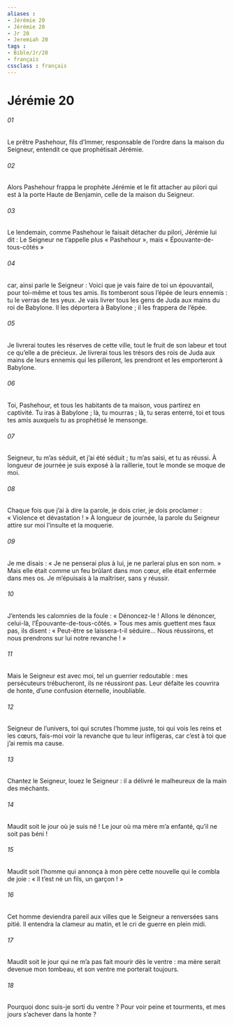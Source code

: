 ```yaml
---
aliases : 
- Jérémie 20
- Jérémie 20
- Jr 20
- Jeremiah 20
tags : 
- Bible/Jr/20
- français
cssclass : français
---
```


# Jérémie 20

###### 01
Le prêtre Pashehour, fils d’Immer, responsable de l’ordre dans la maison du Seigneur, entendit ce que prophétisait Jérémie.
###### 02
Alors Pashehour frappa le prophète Jérémie et le fit attacher au pilori qui est à la porte Haute de Benjamin, celle de la maison du Seigneur.
###### 03
Le lendemain, comme Pashehour le faisait détacher du pilori, Jérémie lui dit : Le Seigneur ne t’appelle plus « Pashehour », mais « Épouvante-de-tous-côtés »
###### 04
car, ainsi parle le Seigneur : Voici que je vais faire de toi un épouvantail, pour toi-même et tous tes amis. Ils tomberont sous l’épée de leurs ennemis : tu le verras de tes yeux. Je vais livrer tous les gens de Juda aux mains du roi de Babylone. Il les déportera à Babylone ; il les frappera de l’épée.
###### 05
Je livrerai toutes les réserves de cette ville, tout le fruit de son labeur et tout ce qu’elle a de précieux. Je livrerai tous les trésors des rois de Juda aux mains de leurs ennemis qui les pilleront, les prendront et les emporteront à Babylone.
###### 06
Toi, Pashehour, et tous les habitants de ta maison, vous partirez en captivité. Tu iras à Babylone ; là, tu mourras ; là, tu seras enterré, toi et tous tes amis auxquels tu as prophétisé le mensonge.
###### 07
Seigneur, tu m’as séduit, et j’ai été séduit ;
tu m’as saisi, et tu as réussi.
À longueur de journée je suis exposé à la raillerie,
tout le monde se moque de moi.
###### 08
Chaque fois que j’ai à dire la parole,
je dois crier, je dois proclamer :
« Violence et dévastation ! »
À longueur de journée, la parole du Seigneur
attire sur moi l’insulte et la moquerie.
###### 09
Je me disais : « Je ne penserai plus à lui,
je ne parlerai plus en son nom. »
Mais elle était comme un feu brûlant dans mon cœur,
elle était enfermée dans mes os.
Je m’épuisais à la maîtriser,
sans y réussir.
###### 10
J’entends les calomnies de la foule :
« Dénoncez-le ! Allons le dénoncer,
celui-là, l’Épouvante-de-tous-côtés. »
Tous mes amis guettent mes faux pas, ils disent :
« Peut-être se laissera-t-il séduire…
Nous réussirons,
et nous prendrons sur lui notre revanche ! »
###### 11
Mais le Seigneur est avec moi, tel un guerrier redoutable :
mes persécuteurs trébucheront, ils ne réussiront pas.
Leur défaite les couvrira de honte,
d’une confusion éternelle, inoubliable.
###### 12
Seigneur de l’univers, toi qui scrutes l’homme juste,
toi qui vois les reins et les cœurs,
fais-moi voir la revanche que tu leur infligeras,
car c’est à toi que j’ai remis ma cause.
###### 13
Chantez le Seigneur, louez le Seigneur :
il a délivré le malheureux de la main des méchants.
###### 14
Maudit soit le jour où je suis né !
Le jour où ma mère m’a enfanté, qu’il ne soit pas béni !
###### 15
Maudit soit l’homme qui annonça à mon père
cette nouvelle qui le combla de joie :
« Il t’est né un fils, un garçon ! »
###### 16
Cet homme deviendra pareil aux villes
que le Seigneur a renversées sans pitié.
Il entendra la clameur au matin,
et le cri de guerre en plein midi.
###### 17
Maudit soit le jour qui ne m’a pas fait mourir dès le ventre :
ma mère serait devenue mon tombeau,
et son ventre me porterait toujours.
###### 18
Pourquoi donc suis-je sorti du ventre ?
Pour voir peine et tourments,
et mes jours s’achever dans la honte ?
